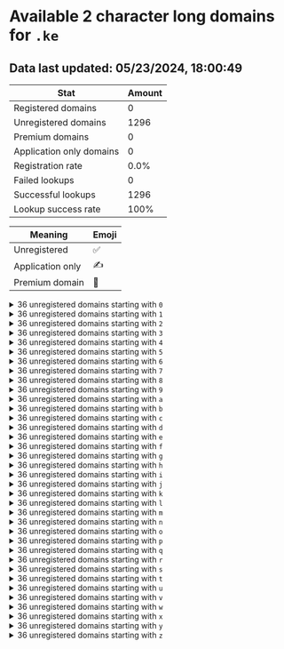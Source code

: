 # Available 2 character long domains for `.ke`

## Data last updated: 05/23/2024, 18:00:49

|Stat|Amount|
|--|--|
|Registered domains|0|
|Unregistered domains|1296|
|Premium domains|0|
|Application only domains|0|
|Registration rate|0.0%|
|Failed lookups|0|
|Successful lookups|1296|
|Lookup success rate|100%|


|Meaning|Emoji|
|--|--|
|Unregistered|:white_check_mark:|
|Application only|:writing_hand:|
|Premium domain|:gem:|

<details>
<summary>36 unregistered domains starting with <bold><code>0</code></bold></summary>

|Type|Domain|
|--|--|
|:white_check_mark:|`00.ke`|
|:white_check_mark:|`01.ke`|
|:white_check_mark:|`02.ke`|
|:white_check_mark:|`03.ke`|
|:white_check_mark:|`04.ke`|
|:white_check_mark:|`05.ke`|
|:white_check_mark:|`06.ke`|
|:white_check_mark:|`07.ke`|
|:white_check_mark:|`08.ke`|
|:white_check_mark:|`09.ke`|
|:white_check_mark:|`0a.ke`|
|:white_check_mark:|`0b.ke`|
|:white_check_mark:|`0c.ke`|
|:white_check_mark:|`0d.ke`|
|:white_check_mark:|`0e.ke`|
|:white_check_mark:|`0f.ke`|
|:white_check_mark:|`0g.ke`|
|:white_check_mark:|`0h.ke`|
|:white_check_mark:|`0i.ke`|
|:white_check_mark:|`0j.ke`|
|:white_check_mark:|`0k.ke`|
|:white_check_mark:|`0l.ke`|
|:white_check_mark:|`0m.ke`|
|:white_check_mark:|`0n.ke`|
|:white_check_mark:|`0o.ke`|
|:white_check_mark:|`0p.ke`|
|:white_check_mark:|`0q.ke`|
|:white_check_mark:|`0r.ke`|
|:white_check_mark:|`0s.ke`|
|:white_check_mark:|`0t.ke`|
|:white_check_mark:|`0u.ke`|
|:white_check_mark:|`0v.ke`|
|:white_check_mark:|`0w.ke`|
|:white_check_mark:|`0x.ke`|
|:white_check_mark:|`0y.ke`|
|:white_check_mark:|`0z.ke`|
</details>
<details>
<summary>36 unregistered domains starting with <bold><code>1</code></bold></summary>

|Type|Domain|
|--|--|
|:white_check_mark:|`10.ke`|
|:white_check_mark:|`11.ke`|
|:white_check_mark:|`12.ke`|
|:white_check_mark:|`13.ke`|
|:white_check_mark:|`14.ke`|
|:white_check_mark:|`15.ke`|
|:white_check_mark:|`16.ke`|
|:white_check_mark:|`17.ke`|
|:white_check_mark:|`18.ke`|
|:white_check_mark:|`19.ke`|
|:white_check_mark:|`1a.ke`|
|:white_check_mark:|`1b.ke`|
|:white_check_mark:|`1c.ke`|
|:white_check_mark:|`1d.ke`|
|:white_check_mark:|`1e.ke`|
|:white_check_mark:|`1f.ke`|
|:white_check_mark:|`1g.ke`|
|:white_check_mark:|`1h.ke`|
|:white_check_mark:|`1i.ke`|
|:white_check_mark:|`1j.ke`|
|:white_check_mark:|`1k.ke`|
|:white_check_mark:|`1l.ke`|
|:white_check_mark:|`1m.ke`|
|:white_check_mark:|`1n.ke`|
|:white_check_mark:|`1o.ke`|
|:white_check_mark:|`1p.ke`|
|:white_check_mark:|`1q.ke`|
|:white_check_mark:|`1r.ke`|
|:white_check_mark:|`1s.ke`|
|:white_check_mark:|`1t.ke`|
|:white_check_mark:|`1u.ke`|
|:white_check_mark:|`1v.ke`|
|:white_check_mark:|`1w.ke`|
|:white_check_mark:|`1x.ke`|
|:white_check_mark:|`1y.ke`|
|:white_check_mark:|`1z.ke`|
</details>
<details>
<summary>36 unregistered domains starting with <bold><code>2</code></bold></summary>

|Type|Domain|
|--|--|
|:white_check_mark:|`20.ke`|
|:white_check_mark:|`21.ke`|
|:white_check_mark:|`22.ke`|
|:white_check_mark:|`23.ke`|
|:white_check_mark:|`24.ke`|
|:white_check_mark:|`25.ke`|
|:white_check_mark:|`26.ke`|
|:white_check_mark:|`27.ke`|
|:white_check_mark:|`28.ke`|
|:white_check_mark:|`29.ke`|
|:white_check_mark:|`2a.ke`|
|:white_check_mark:|`2b.ke`|
|:white_check_mark:|`2c.ke`|
|:white_check_mark:|`2d.ke`|
|:white_check_mark:|`2e.ke`|
|:white_check_mark:|`2f.ke`|
|:white_check_mark:|`2g.ke`|
|:white_check_mark:|`2h.ke`|
|:white_check_mark:|`2i.ke`|
|:white_check_mark:|`2j.ke`|
|:white_check_mark:|`2k.ke`|
|:white_check_mark:|`2l.ke`|
|:white_check_mark:|`2m.ke`|
|:white_check_mark:|`2n.ke`|
|:white_check_mark:|`2o.ke`|
|:white_check_mark:|`2p.ke`|
|:white_check_mark:|`2q.ke`|
|:white_check_mark:|`2r.ke`|
|:white_check_mark:|`2s.ke`|
|:white_check_mark:|`2t.ke`|
|:white_check_mark:|`2u.ke`|
|:white_check_mark:|`2v.ke`|
|:white_check_mark:|`2w.ke`|
|:white_check_mark:|`2x.ke`|
|:white_check_mark:|`2y.ke`|
|:white_check_mark:|`2z.ke`|
</details>
<details>
<summary>36 unregistered domains starting with <bold><code>3</code></bold></summary>

|Type|Domain|
|--|--|
|:white_check_mark:|`30.ke`|
|:white_check_mark:|`31.ke`|
|:white_check_mark:|`32.ke`|
|:white_check_mark:|`33.ke`|
|:white_check_mark:|`34.ke`|
|:white_check_mark:|`35.ke`|
|:white_check_mark:|`36.ke`|
|:white_check_mark:|`37.ke`|
|:white_check_mark:|`38.ke`|
|:white_check_mark:|`39.ke`|
|:white_check_mark:|`3a.ke`|
|:white_check_mark:|`3b.ke`|
|:white_check_mark:|`3c.ke`|
|:white_check_mark:|`3d.ke`|
|:white_check_mark:|`3e.ke`|
|:white_check_mark:|`3f.ke`|
|:white_check_mark:|`3g.ke`|
|:white_check_mark:|`3h.ke`|
|:white_check_mark:|`3i.ke`|
|:white_check_mark:|`3j.ke`|
|:white_check_mark:|`3k.ke`|
|:white_check_mark:|`3l.ke`|
|:white_check_mark:|`3m.ke`|
|:white_check_mark:|`3n.ke`|
|:white_check_mark:|`3o.ke`|
|:white_check_mark:|`3p.ke`|
|:white_check_mark:|`3q.ke`|
|:white_check_mark:|`3r.ke`|
|:white_check_mark:|`3s.ke`|
|:white_check_mark:|`3t.ke`|
|:white_check_mark:|`3u.ke`|
|:white_check_mark:|`3v.ke`|
|:white_check_mark:|`3w.ke`|
|:white_check_mark:|`3x.ke`|
|:white_check_mark:|`3y.ke`|
|:white_check_mark:|`3z.ke`|
</details>
<details>
<summary>36 unregistered domains starting with <bold><code>4</code></bold></summary>

|Type|Domain|
|--|--|
|:white_check_mark:|`40.ke`|
|:white_check_mark:|`41.ke`|
|:white_check_mark:|`42.ke`|
|:white_check_mark:|`43.ke`|
|:white_check_mark:|`44.ke`|
|:white_check_mark:|`45.ke`|
|:white_check_mark:|`46.ke`|
|:white_check_mark:|`47.ke`|
|:white_check_mark:|`48.ke`|
|:white_check_mark:|`49.ke`|
|:white_check_mark:|`4a.ke`|
|:white_check_mark:|`4b.ke`|
|:white_check_mark:|`4c.ke`|
|:white_check_mark:|`4d.ke`|
|:white_check_mark:|`4e.ke`|
|:white_check_mark:|`4f.ke`|
|:white_check_mark:|`4g.ke`|
|:white_check_mark:|`4h.ke`|
|:white_check_mark:|`4i.ke`|
|:white_check_mark:|`4j.ke`|
|:white_check_mark:|`4k.ke`|
|:white_check_mark:|`4l.ke`|
|:white_check_mark:|`4m.ke`|
|:white_check_mark:|`4n.ke`|
|:white_check_mark:|`4o.ke`|
|:white_check_mark:|`4p.ke`|
|:white_check_mark:|`4q.ke`|
|:white_check_mark:|`4r.ke`|
|:white_check_mark:|`4s.ke`|
|:white_check_mark:|`4t.ke`|
|:white_check_mark:|`4u.ke`|
|:white_check_mark:|`4v.ke`|
|:white_check_mark:|`4w.ke`|
|:white_check_mark:|`4x.ke`|
|:white_check_mark:|`4y.ke`|
|:white_check_mark:|`4z.ke`|
</details>
<details>
<summary>36 unregistered domains starting with <bold><code>5</code></bold></summary>

|Type|Domain|
|--|--|
|:white_check_mark:|`50.ke`|
|:white_check_mark:|`51.ke`|
|:white_check_mark:|`52.ke`|
|:white_check_mark:|`53.ke`|
|:white_check_mark:|`54.ke`|
|:white_check_mark:|`55.ke`|
|:white_check_mark:|`56.ke`|
|:white_check_mark:|`57.ke`|
|:white_check_mark:|`58.ke`|
|:white_check_mark:|`59.ke`|
|:white_check_mark:|`5a.ke`|
|:white_check_mark:|`5b.ke`|
|:white_check_mark:|`5c.ke`|
|:white_check_mark:|`5d.ke`|
|:white_check_mark:|`5e.ke`|
|:white_check_mark:|`5f.ke`|
|:white_check_mark:|`5g.ke`|
|:white_check_mark:|`5h.ke`|
|:white_check_mark:|`5i.ke`|
|:white_check_mark:|`5j.ke`|
|:white_check_mark:|`5k.ke`|
|:white_check_mark:|`5l.ke`|
|:white_check_mark:|`5m.ke`|
|:white_check_mark:|`5n.ke`|
|:white_check_mark:|`5o.ke`|
|:white_check_mark:|`5p.ke`|
|:white_check_mark:|`5q.ke`|
|:white_check_mark:|`5r.ke`|
|:white_check_mark:|`5s.ke`|
|:white_check_mark:|`5t.ke`|
|:white_check_mark:|`5u.ke`|
|:white_check_mark:|`5v.ke`|
|:white_check_mark:|`5w.ke`|
|:white_check_mark:|`5x.ke`|
|:white_check_mark:|`5y.ke`|
|:white_check_mark:|`5z.ke`|
</details>
<details>
<summary>36 unregistered domains starting with <bold><code>6</code></bold></summary>

|Type|Domain|
|--|--|
|:white_check_mark:|`60.ke`|
|:white_check_mark:|`61.ke`|
|:white_check_mark:|`62.ke`|
|:white_check_mark:|`63.ke`|
|:white_check_mark:|`64.ke`|
|:white_check_mark:|`65.ke`|
|:white_check_mark:|`66.ke`|
|:white_check_mark:|`67.ke`|
|:white_check_mark:|`68.ke`|
|:white_check_mark:|`69.ke`|
|:white_check_mark:|`6a.ke`|
|:white_check_mark:|`6b.ke`|
|:white_check_mark:|`6c.ke`|
|:white_check_mark:|`6d.ke`|
|:white_check_mark:|`6e.ke`|
|:white_check_mark:|`6f.ke`|
|:white_check_mark:|`6g.ke`|
|:white_check_mark:|`6h.ke`|
|:white_check_mark:|`6i.ke`|
|:white_check_mark:|`6j.ke`|
|:white_check_mark:|`6k.ke`|
|:white_check_mark:|`6l.ke`|
|:white_check_mark:|`6m.ke`|
|:white_check_mark:|`6n.ke`|
|:white_check_mark:|`6o.ke`|
|:white_check_mark:|`6p.ke`|
|:white_check_mark:|`6q.ke`|
|:white_check_mark:|`6r.ke`|
|:white_check_mark:|`6s.ke`|
|:white_check_mark:|`6t.ke`|
|:white_check_mark:|`6u.ke`|
|:white_check_mark:|`6v.ke`|
|:white_check_mark:|`6w.ke`|
|:white_check_mark:|`6x.ke`|
|:white_check_mark:|`6y.ke`|
|:white_check_mark:|`6z.ke`|
</details>
<details>
<summary>36 unregistered domains starting with <bold><code>7</code></bold></summary>

|Type|Domain|
|--|--|
|:white_check_mark:|`70.ke`|
|:white_check_mark:|`71.ke`|
|:white_check_mark:|`72.ke`|
|:white_check_mark:|`73.ke`|
|:white_check_mark:|`74.ke`|
|:white_check_mark:|`75.ke`|
|:white_check_mark:|`76.ke`|
|:white_check_mark:|`77.ke`|
|:white_check_mark:|`78.ke`|
|:white_check_mark:|`79.ke`|
|:white_check_mark:|`7a.ke`|
|:white_check_mark:|`7b.ke`|
|:white_check_mark:|`7c.ke`|
|:white_check_mark:|`7d.ke`|
|:white_check_mark:|`7e.ke`|
|:white_check_mark:|`7f.ke`|
|:white_check_mark:|`7g.ke`|
|:white_check_mark:|`7h.ke`|
|:white_check_mark:|`7i.ke`|
|:white_check_mark:|`7j.ke`|
|:white_check_mark:|`7k.ke`|
|:white_check_mark:|`7l.ke`|
|:white_check_mark:|`7m.ke`|
|:white_check_mark:|`7n.ke`|
|:white_check_mark:|`7o.ke`|
|:white_check_mark:|`7p.ke`|
|:white_check_mark:|`7q.ke`|
|:white_check_mark:|`7r.ke`|
|:white_check_mark:|`7s.ke`|
|:white_check_mark:|`7t.ke`|
|:white_check_mark:|`7u.ke`|
|:white_check_mark:|`7v.ke`|
|:white_check_mark:|`7w.ke`|
|:white_check_mark:|`7x.ke`|
|:white_check_mark:|`7y.ke`|
|:white_check_mark:|`7z.ke`|
</details>
<details>
<summary>36 unregistered domains starting with <bold><code>8</code></bold></summary>

|Type|Domain|
|--|--|
|:white_check_mark:|`80.ke`|
|:white_check_mark:|`81.ke`|
|:white_check_mark:|`82.ke`|
|:white_check_mark:|`83.ke`|
|:white_check_mark:|`84.ke`|
|:white_check_mark:|`85.ke`|
|:white_check_mark:|`86.ke`|
|:white_check_mark:|`87.ke`|
|:white_check_mark:|`88.ke`|
|:white_check_mark:|`89.ke`|
|:white_check_mark:|`8a.ke`|
|:white_check_mark:|`8b.ke`|
|:white_check_mark:|`8c.ke`|
|:white_check_mark:|`8d.ke`|
|:white_check_mark:|`8e.ke`|
|:white_check_mark:|`8f.ke`|
|:white_check_mark:|`8g.ke`|
|:white_check_mark:|`8h.ke`|
|:white_check_mark:|`8i.ke`|
|:white_check_mark:|`8j.ke`|
|:white_check_mark:|`8k.ke`|
|:white_check_mark:|`8l.ke`|
|:white_check_mark:|`8m.ke`|
|:white_check_mark:|`8n.ke`|
|:white_check_mark:|`8o.ke`|
|:white_check_mark:|`8p.ke`|
|:white_check_mark:|`8q.ke`|
|:white_check_mark:|`8r.ke`|
|:white_check_mark:|`8s.ke`|
|:white_check_mark:|`8t.ke`|
|:white_check_mark:|`8u.ke`|
|:white_check_mark:|`8v.ke`|
|:white_check_mark:|`8w.ke`|
|:white_check_mark:|`8x.ke`|
|:white_check_mark:|`8y.ke`|
|:white_check_mark:|`8z.ke`|
</details>
<details>
<summary>36 unregistered domains starting with <bold><code>9</code></bold></summary>

|Type|Domain|
|--|--|
|:white_check_mark:|`90.ke`|
|:white_check_mark:|`91.ke`|
|:white_check_mark:|`92.ke`|
|:white_check_mark:|`93.ke`|
|:white_check_mark:|`94.ke`|
|:white_check_mark:|`95.ke`|
|:white_check_mark:|`96.ke`|
|:white_check_mark:|`97.ke`|
|:white_check_mark:|`98.ke`|
|:white_check_mark:|`99.ke`|
|:white_check_mark:|`9a.ke`|
|:white_check_mark:|`9b.ke`|
|:white_check_mark:|`9c.ke`|
|:white_check_mark:|`9d.ke`|
|:white_check_mark:|`9e.ke`|
|:white_check_mark:|`9f.ke`|
|:white_check_mark:|`9g.ke`|
|:white_check_mark:|`9h.ke`|
|:white_check_mark:|`9i.ke`|
|:white_check_mark:|`9j.ke`|
|:white_check_mark:|`9k.ke`|
|:white_check_mark:|`9l.ke`|
|:white_check_mark:|`9m.ke`|
|:white_check_mark:|`9n.ke`|
|:white_check_mark:|`9o.ke`|
|:white_check_mark:|`9p.ke`|
|:white_check_mark:|`9q.ke`|
|:white_check_mark:|`9r.ke`|
|:white_check_mark:|`9s.ke`|
|:white_check_mark:|`9t.ke`|
|:white_check_mark:|`9u.ke`|
|:white_check_mark:|`9v.ke`|
|:white_check_mark:|`9w.ke`|
|:white_check_mark:|`9x.ke`|
|:white_check_mark:|`9y.ke`|
|:white_check_mark:|`9z.ke`|
</details>
<details>
<summary>36 unregistered domains starting with <bold><code>a</code></bold></summary>

|Type|Domain|
|--|--|
|:white_check_mark:|`a0.ke`|
|:white_check_mark:|`a1.ke`|
|:white_check_mark:|`a2.ke`|
|:white_check_mark:|`a3.ke`|
|:white_check_mark:|`a4.ke`|
|:white_check_mark:|`a5.ke`|
|:white_check_mark:|`a6.ke`|
|:white_check_mark:|`a7.ke`|
|:white_check_mark:|`a8.ke`|
|:white_check_mark:|`a9.ke`|
|:white_check_mark:|`aa.ke`|
|:white_check_mark:|`ab.ke`|
|:white_check_mark:|`ac.ke`|
|:white_check_mark:|`ad.ke`|
|:white_check_mark:|`ae.ke`|
|:white_check_mark:|`af.ke`|
|:white_check_mark:|`ag.ke`|
|:white_check_mark:|`ah.ke`|
|:white_check_mark:|`ai.ke`|
|:white_check_mark:|`aj.ke`|
|:white_check_mark:|`ak.ke`|
|:white_check_mark:|`al.ke`|
|:white_check_mark:|`am.ke`|
|:white_check_mark:|`an.ke`|
|:white_check_mark:|`ao.ke`|
|:white_check_mark:|`ap.ke`|
|:white_check_mark:|`aq.ke`|
|:white_check_mark:|`ar.ke`|
|:white_check_mark:|`as.ke`|
|:white_check_mark:|`at.ke`|
|:white_check_mark:|`au.ke`|
|:white_check_mark:|`av.ke`|
|:white_check_mark:|`aw.ke`|
|:white_check_mark:|`ax.ke`|
|:white_check_mark:|`ay.ke`|
|:white_check_mark:|`az.ke`|
</details>
<details>
<summary>36 unregistered domains starting with <bold><code>b</code></bold></summary>

|Type|Domain|
|--|--|
|:white_check_mark:|`b0.ke`|
|:white_check_mark:|`b1.ke`|
|:white_check_mark:|`b2.ke`|
|:white_check_mark:|`b3.ke`|
|:white_check_mark:|`b4.ke`|
|:white_check_mark:|`b5.ke`|
|:white_check_mark:|`b6.ke`|
|:white_check_mark:|`b7.ke`|
|:white_check_mark:|`b8.ke`|
|:white_check_mark:|`b9.ke`|
|:white_check_mark:|`ba.ke`|
|:white_check_mark:|`bb.ke`|
|:white_check_mark:|`bc.ke`|
|:white_check_mark:|`bd.ke`|
|:white_check_mark:|`be.ke`|
|:white_check_mark:|`bf.ke`|
|:white_check_mark:|`bg.ke`|
|:white_check_mark:|`bh.ke`|
|:white_check_mark:|`bi.ke`|
|:white_check_mark:|`bj.ke`|
|:white_check_mark:|`bk.ke`|
|:white_check_mark:|`bl.ke`|
|:white_check_mark:|`bm.ke`|
|:white_check_mark:|`bn.ke`|
|:white_check_mark:|`bo.ke`|
|:white_check_mark:|`bp.ke`|
|:white_check_mark:|`bq.ke`|
|:white_check_mark:|`br.ke`|
|:white_check_mark:|`bs.ke`|
|:white_check_mark:|`bt.ke`|
|:white_check_mark:|`bu.ke`|
|:white_check_mark:|`bv.ke`|
|:white_check_mark:|`bw.ke`|
|:white_check_mark:|`bx.ke`|
|:white_check_mark:|`by.ke`|
|:white_check_mark:|`bz.ke`|
</details>
<details>
<summary>36 unregistered domains starting with <bold><code>c</code></bold></summary>

|Type|Domain|
|--|--|
|:white_check_mark:|`c0.ke`|
|:white_check_mark:|`c1.ke`|
|:white_check_mark:|`c2.ke`|
|:white_check_mark:|`c3.ke`|
|:white_check_mark:|`c4.ke`|
|:white_check_mark:|`c5.ke`|
|:white_check_mark:|`c6.ke`|
|:white_check_mark:|`c7.ke`|
|:white_check_mark:|`c8.ke`|
|:white_check_mark:|`c9.ke`|
|:white_check_mark:|`ca.ke`|
|:white_check_mark:|`cb.ke`|
|:white_check_mark:|`cc.ke`|
|:white_check_mark:|`cd.ke`|
|:white_check_mark:|`ce.ke`|
|:white_check_mark:|`cf.ke`|
|:white_check_mark:|`cg.ke`|
|:white_check_mark:|`ch.ke`|
|:white_check_mark:|`ci.ke`|
|:white_check_mark:|`cj.ke`|
|:white_check_mark:|`ck.ke`|
|:white_check_mark:|`cl.ke`|
|:white_check_mark:|`cm.ke`|
|:white_check_mark:|`cn.ke`|
|:white_check_mark:|`co.ke`|
|:white_check_mark:|`cp.ke`|
|:white_check_mark:|`cq.ke`|
|:white_check_mark:|`cr.ke`|
|:white_check_mark:|`cs.ke`|
|:white_check_mark:|`ct.ke`|
|:white_check_mark:|`cu.ke`|
|:white_check_mark:|`cv.ke`|
|:white_check_mark:|`cw.ke`|
|:white_check_mark:|`cx.ke`|
|:white_check_mark:|`cy.ke`|
|:white_check_mark:|`cz.ke`|
</details>
<details>
<summary>36 unregistered domains starting with <bold><code>d</code></bold></summary>

|Type|Domain|
|--|--|
|:white_check_mark:|`d0.ke`|
|:white_check_mark:|`d1.ke`|
|:white_check_mark:|`d2.ke`|
|:white_check_mark:|`d3.ke`|
|:white_check_mark:|`d4.ke`|
|:white_check_mark:|`d5.ke`|
|:white_check_mark:|`d6.ke`|
|:white_check_mark:|`d7.ke`|
|:white_check_mark:|`d8.ke`|
|:white_check_mark:|`d9.ke`|
|:white_check_mark:|`da.ke`|
|:white_check_mark:|`db.ke`|
|:white_check_mark:|`dc.ke`|
|:white_check_mark:|`dd.ke`|
|:white_check_mark:|`de.ke`|
|:white_check_mark:|`df.ke`|
|:white_check_mark:|`dg.ke`|
|:white_check_mark:|`dh.ke`|
|:white_check_mark:|`di.ke`|
|:white_check_mark:|`dj.ke`|
|:white_check_mark:|`dk.ke`|
|:white_check_mark:|`dl.ke`|
|:white_check_mark:|`dm.ke`|
|:white_check_mark:|`dn.ke`|
|:white_check_mark:|`do.ke`|
|:white_check_mark:|`dp.ke`|
|:white_check_mark:|`dq.ke`|
|:white_check_mark:|`dr.ke`|
|:white_check_mark:|`ds.ke`|
|:white_check_mark:|`dt.ke`|
|:white_check_mark:|`du.ke`|
|:white_check_mark:|`dv.ke`|
|:white_check_mark:|`dw.ke`|
|:white_check_mark:|`dx.ke`|
|:white_check_mark:|`dy.ke`|
|:white_check_mark:|`dz.ke`|
</details>
<details>
<summary>36 unregistered domains starting with <bold><code>e</code></bold></summary>

|Type|Domain|
|--|--|
|:white_check_mark:|`e0.ke`|
|:white_check_mark:|`e1.ke`|
|:white_check_mark:|`e2.ke`|
|:white_check_mark:|`e3.ke`|
|:white_check_mark:|`e4.ke`|
|:white_check_mark:|`e5.ke`|
|:white_check_mark:|`e6.ke`|
|:white_check_mark:|`e7.ke`|
|:white_check_mark:|`e8.ke`|
|:white_check_mark:|`e9.ke`|
|:white_check_mark:|`ea.ke`|
|:white_check_mark:|`eb.ke`|
|:white_check_mark:|`ec.ke`|
|:white_check_mark:|`ed.ke`|
|:white_check_mark:|`ee.ke`|
|:white_check_mark:|`ef.ke`|
|:white_check_mark:|`eg.ke`|
|:white_check_mark:|`eh.ke`|
|:white_check_mark:|`ei.ke`|
|:white_check_mark:|`ej.ke`|
|:white_check_mark:|`ek.ke`|
|:white_check_mark:|`el.ke`|
|:white_check_mark:|`em.ke`|
|:white_check_mark:|`en.ke`|
|:white_check_mark:|`eo.ke`|
|:white_check_mark:|`ep.ke`|
|:white_check_mark:|`eq.ke`|
|:white_check_mark:|`er.ke`|
|:white_check_mark:|`es.ke`|
|:white_check_mark:|`et.ke`|
|:white_check_mark:|`eu.ke`|
|:white_check_mark:|`ev.ke`|
|:white_check_mark:|`ew.ke`|
|:white_check_mark:|`ex.ke`|
|:white_check_mark:|`ey.ke`|
|:white_check_mark:|`ez.ke`|
</details>
<details>
<summary>36 unregistered domains starting with <bold><code>f</code></bold></summary>

|Type|Domain|
|--|--|
|:white_check_mark:|`f0.ke`|
|:white_check_mark:|`f1.ke`|
|:white_check_mark:|`f2.ke`|
|:white_check_mark:|`f3.ke`|
|:white_check_mark:|`f4.ke`|
|:white_check_mark:|`f5.ke`|
|:white_check_mark:|`f6.ke`|
|:white_check_mark:|`f7.ke`|
|:white_check_mark:|`f8.ke`|
|:white_check_mark:|`f9.ke`|
|:white_check_mark:|`fa.ke`|
|:white_check_mark:|`fb.ke`|
|:white_check_mark:|`fc.ke`|
|:white_check_mark:|`fd.ke`|
|:white_check_mark:|`fe.ke`|
|:white_check_mark:|`ff.ke`|
|:white_check_mark:|`fg.ke`|
|:white_check_mark:|`fh.ke`|
|:white_check_mark:|`fi.ke`|
|:white_check_mark:|`fj.ke`|
|:white_check_mark:|`fk.ke`|
|:white_check_mark:|`fl.ke`|
|:white_check_mark:|`fm.ke`|
|:white_check_mark:|`fn.ke`|
|:white_check_mark:|`fo.ke`|
|:white_check_mark:|`fp.ke`|
|:white_check_mark:|`fq.ke`|
|:white_check_mark:|`fr.ke`|
|:white_check_mark:|`fs.ke`|
|:white_check_mark:|`ft.ke`|
|:white_check_mark:|`fu.ke`|
|:white_check_mark:|`fv.ke`|
|:white_check_mark:|`fw.ke`|
|:white_check_mark:|`fx.ke`|
|:white_check_mark:|`fy.ke`|
|:white_check_mark:|`fz.ke`|
</details>
<details>
<summary>36 unregistered domains starting with <bold><code>g</code></bold></summary>

|Type|Domain|
|--|--|
|:white_check_mark:|`g0.ke`|
|:white_check_mark:|`g1.ke`|
|:white_check_mark:|`g2.ke`|
|:white_check_mark:|`g3.ke`|
|:white_check_mark:|`g4.ke`|
|:white_check_mark:|`g5.ke`|
|:white_check_mark:|`g6.ke`|
|:white_check_mark:|`g7.ke`|
|:white_check_mark:|`g8.ke`|
|:white_check_mark:|`g9.ke`|
|:white_check_mark:|`ga.ke`|
|:white_check_mark:|`gb.ke`|
|:white_check_mark:|`gc.ke`|
|:white_check_mark:|`gd.ke`|
|:white_check_mark:|`ge.ke`|
|:white_check_mark:|`gf.ke`|
|:white_check_mark:|`gg.ke`|
|:white_check_mark:|`gh.ke`|
|:white_check_mark:|`gi.ke`|
|:white_check_mark:|`gj.ke`|
|:white_check_mark:|`gk.ke`|
|:white_check_mark:|`gl.ke`|
|:white_check_mark:|`gm.ke`|
|:white_check_mark:|`gn.ke`|
|:white_check_mark:|`go.ke`|
|:white_check_mark:|`gp.ke`|
|:white_check_mark:|`gq.ke`|
|:white_check_mark:|`gr.ke`|
|:white_check_mark:|`gs.ke`|
|:white_check_mark:|`gt.ke`|
|:white_check_mark:|`gu.ke`|
|:white_check_mark:|`gv.ke`|
|:white_check_mark:|`gw.ke`|
|:white_check_mark:|`gx.ke`|
|:white_check_mark:|`gy.ke`|
|:white_check_mark:|`gz.ke`|
</details>
<details>
<summary>36 unregistered domains starting with <bold><code>h</code></bold></summary>

|Type|Domain|
|--|--|
|:white_check_mark:|`h0.ke`|
|:white_check_mark:|`h1.ke`|
|:white_check_mark:|`h2.ke`|
|:white_check_mark:|`h3.ke`|
|:white_check_mark:|`h4.ke`|
|:white_check_mark:|`h5.ke`|
|:white_check_mark:|`h6.ke`|
|:white_check_mark:|`h7.ke`|
|:white_check_mark:|`h8.ke`|
|:white_check_mark:|`h9.ke`|
|:white_check_mark:|`ha.ke`|
|:white_check_mark:|`hb.ke`|
|:white_check_mark:|`hc.ke`|
|:white_check_mark:|`hd.ke`|
|:white_check_mark:|`he.ke`|
|:white_check_mark:|`hf.ke`|
|:white_check_mark:|`hg.ke`|
|:white_check_mark:|`hh.ke`|
|:white_check_mark:|`hi.ke`|
|:white_check_mark:|`hj.ke`|
|:white_check_mark:|`hk.ke`|
|:white_check_mark:|`hl.ke`|
|:white_check_mark:|`hm.ke`|
|:white_check_mark:|`hn.ke`|
|:white_check_mark:|`ho.ke`|
|:white_check_mark:|`hp.ke`|
|:white_check_mark:|`hq.ke`|
|:white_check_mark:|`hr.ke`|
|:white_check_mark:|`hs.ke`|
|:white_check_mark:|`ht.ke`|
|:white_check_mark:|`hu.ke`|
|:white_check_mark:|`hv.ke`|
|:white_check_mark:|`hw.ke`|
|:white_check_mark:|`hx.ke`|
|:white_check_mark:|`hy.ke`|
|:white_check_mark:|`hz.ke`|
</details>
<details>
<summary>36 unregistered domains starting with <bold><code>i</code></bold></summary>

|Type|Domain|
|--|--|
|:white_check_mark:|`i0.ke`|
|:white_check_mark:|`i1.ke`|
|:white_check_mark:|`i2.ke`|
|:white_check_mark:|`i3.ke`|
|:white_check_mark:|`i4.ke`|
|:white_check_mark:|`i5.ke`|
|:white_check_mark:|`i6.ke`|
|:white_check_mark:|`i7.ke`|
|:white_check_mark:|`i8.ke`|
|:white_check_mark:|`i9.ke`|
|:white_check_mark:|`ia.ke`|
|:white_check_mark:|`ib.ke`|
|:white_check_mark:|`ic.ke`|
|:white_check_mark:|`id.ke`|
|:white_check_mark:|`ie.ke`|
|:white_check_mark:|`if.ke`|
|:white_check_mark:|`ig.ke`|
|:white_check_mark:|`ih.ke`|
|:white_check_mark:|`ii.ke`|
|:white_check_mark:|`ij.ke`|
|:white_check_mark:|`ik.ke`|
|:white_check_mark:|`il.ke`|
|:white_check_mark:|`im.ke`|
|:white_check_mark:|`in.ke`|
|:white_check_mark:|`io.ke`|
|:white_check_mark:|`ip.ke`|
|:white_check_mark:|`iq.ke`|
|:white_check_mark:|`ir.ke`|
|:white_check_mark:|`is.ke`|
|:white_check_mark:|`it.ke`|
|:white_check_mark:|`iu.ke`|
|:white_check_mark:|`iv.ke`|
|:white_check_mark:|`iw.ke`|
|:white_check_mark:|`ix.ke`|
|:white_check_mark:|`iy.ke`|
|:white_check_mark:|`iz.ke`|
</details>
<details>
<summary>36 unregistered domains starting with <bold><code>j</code></bold></summary>

|Type|Domain|
|--|--|
|:white_check_mark:|`j0.ke`|
|:white_check_mark:|`j1.ke`|
|:white_check_mark:|`j2.ke`|
|:white_check_mark:|`j3.ke`|
|:white_check_mark:|`j4.ke`|
|:white_check_mark:|`j5.ke`|
|:white_check_mark:|`j6.ke`|
|:white_check_mark:|`j7.ke`|
|:white_check_mark:|`j8.ke`|
|:white_check_mark:|`j9.ke`|
|:white_check_mark:|`ja.ke`|
|:white_check_mark:|`jb.ke`|
|:white_check_mark:|`jc.ke`|
|:white_check_mark:|`jd.ke`|
|:white_check_mark:|`je.ke`|
|:white_check_mark:|`jf.ke`|
|:white_check_mark:|`jg.ke`|
|:white_check_mark:|`jh.ke`|
|:white_check_mark:|`ji.ke`|
|:white_check_mark:|`jj.ke`|
|:white_check_mark:|`jk.ke`|
|:white_check_mark:|`jl.ke`|
|:white_check_mark:|`jm.ke`|
|:white_check_mark:|`jn.ke`|
|:white_check_mark:|`jo.ke`|
|:white_check_mark:|`jp.ke`|
|:white_check_mark:|`jq.ke`|
|:white_check_mark:|`jr.ke`|
|:white_check_mark:|`js.ke`|
|:white_check_mark:|`jt.ke`|
|:white_check_mark:|`ju.ke`|
|:white_check_mark:|`jv.ke`|
|:white_check_mark:|`jw.ke`|
|:white_check_mark:|`jx.ke`|
|:white_check_mark:|`jy.ke`|
|:white_check_mark:|`jz.ke`|
</details>
<details>
<summary>36 unregistered domains starting with <bold><code>k</code></bold></summary>

|Type|Domain|
|--|--|
|:white_check_mark:|`k0.ke`|
|:white_check_mark:|`k1.ke`|
|:white_check_mark:|`k2.ke`|
|:white_check_mark:|`k3.ke`|
|:white_check_mark:|`k4.ke`|
|:white_check_mark:|`k5.ke`|
|:white_check_mark:|`k6.ke`|
|:white_check_mark:|`k7.ke`|
|:white_check_mark:|`k8.ke`|
|:white_check_mark:|`k9.ke`|
|:white_check_mark:|`ka.ke`|
|:white_check_mark:|`kb.ke`|
|:white_check_mark:|`kc.ke`|
|:white_check_mark:|`kd.ke`|
|:white_check_mark:|`ke.ke`|
|:white_check_mark:|`kf.ke`|
|:white_check_mark:|`kg.ke`|
|:white_check_mark:|`kh.ke`|
|:white_check_mark:|`ki.ke`|
|:white_check_mark:|`kj.ke`|
|:white_check_mark:|`kk.ke`|
|:white_check_mark:|`kl.ke`|
|:white_check_mark:|`km.ke`|
|:white_check_mark:|`kn.ke`|
|:white_check_mark:|`ko.ke`|
|:white_check_mark:|`kp.ke`|
|:white_check_mark:|`kq.ke`|
|:white_check_mark:|`kr.ke`|
|:white_check_mark:|`ks.ke`|
|:white_check_mark:|`kt.ke`|
|:white_check_mark:|`ku.ke`|
|:white_check_mark:|`kv.ke`|
|:white_check_mark:|`kw.ke`|
|:white_check_mark:|`kx.ke`|
|:white_check_mark:|`ky.ke`|
|:white_check_mark:|`kz.ke`|
</details>
<details>
<summary>36 unregistered domains starting with <bold><code>l</code></bold></summary>

|Type|Domain|
|--|--|
|:white_check_mark:|`l0.ke`|
|:white_check_mark:|`l1.ke`|
|:white_check_mark:|`l2.ke`|
|:white_check_mark:|`l3.ke`|
|:white_check_mark:|`l4.ke`|
|:white_check_mark:|`l5.ke`|
|:white_check_mark:|`l6.ke`|
|:white_check_mark:|`l7.ke`|
|:white_check_mark:|`l8.ke`|
|:white_check_mark:|`l9.ke`|
|:white_check_mark:|`la.ke`|
|:white_check_mark:|`lb.ke`|
|:white_check_mark:|`lc.ke`|
|:white_check_mark:|`ld.ke`|
|:white_check_mark:|`le.ke`|
|:white_check_mark:|`lf.ke`|
|:white_check_mark:|`lg.ke`|
|:white_check_mark:|`lh.ke`|
|:white_check_mark:|`li.ke`|
|:white_check_mark:|`lj.ke`|
|:white_check_mark:|`lk.ke`|
|:white_check_mark:|`ll.ke`|
|:white_check_mark:|`lm.ke`|
|:white_check_mark:|`ln.ke`|
|:white_check_mark:|`lo.ke`|
|:white_check_mark:|`lp.ke`|
|:white_check_mark:|`lq.ke`|
|:white_check_mark:|`lr.ke`|
|:white_check_mark:|`ls.ke`|
|:white_check_mark:|`lt.ke`|
|:white_check_mark:|`lu.ke`|
|:white_check_mark:|`lv.ke`|
|:white_check_mark:|`lw.ke`|
|:white_check_mark:|`lx.ke`|
|:white_check_mark:|`ly.ke`|
|:white_check_mark:|`lz.ke`|
</details>
<details>
<summary>36 unregistered domains starting with <bold><code>m</code></bold></summary>

|Type|Domain|
|--|--|
|:white_check_mark:|`m0.ke`|
|:white_check_mark:|`m1.ke`|
|:white_check_mark:|`m2.ke`|
|:white_check_mark:|`m3.ke`|
|:white_check_mark:|`m4.ke`|
|:white_check_mark:|`m5.ke`|
|:white_check_mark:|`m6.ke`|
|:white_check_mark:|`m7.ke`|
|:white_check_mark:|`m8.ke`|
|:white_check_mark:|`m9.ke`|
|:white_check_mark:|`ma.ke`|
|:white_check_mark:|`mb.ke`|
|:white_check_mark:|`mc.ke`|
|:white_check_mark:|`md.ke`|
|:white_check_mark:|`me.ke`|
|:white_check_mark:|`mf.ke`|
|:white_check_mark:|`mg.ke`|
|:white_check_mark:|`mh.ke`|
|:white_check_mark:|`mi.ke`|
|:white_check_mark:|`mj.ke`|
|:white_check_mark:|`mk.ke`|
|:white_check_mark:|`ml.ke`|
|:white_check_mark:|`mm.ke`|
|:white_check_mark:|`mn.ke`|
|:white_check_mark:|`mo.ke`|
|:white_check_mark:|`mp.ke`|
|:white_check_mark:|`mq.ke`|
|:white_check_mark:|`mr.ke`|
|:white_check_mark:|`ms.ke`|
|:white_check_mark:|`mt.ke`|
|:white_check_mark:|`mu.ke`|
|:white_check_mark:|`mv.ke`|
|:white_check_mark:|`mw.ke`|
|:white_check_mark:|`mx.ke`|
|:white_check_mark:|`my.ke`|
|:white_check_mark:|`mz.ke`|
</details>
<details>
<summary>36 unregistered domains starting with <bold><code>n</code></bold></summary>

|Type|Domain|
|--|--|
|:white_check_mark:|`n0.ke`|
|:white_check_mark:|`n1.ke`|
|:white_check_mark:|`n2.ke`|
|:white_check_mark:|`n3.ke`|
|:white_check_mark:|`n4.ke`|
|:white_check_mark:|`n5.ke`|
|:white_check_mark:|`n6.ke`|
|:white_check_mark:|`n7.ke`|
|:white_check_mark:|`n8.ke`|
|:white_check_mark:|`n9.ke`|
|:white_check_mark:|`na.ke`|
|:white_check_mark:|`nb.ke`|
|:white_check_mark:|`nc.ke`|
|:white_check_mark:|`nd.ke`|
|:white_check_mark:|`ne.ke`|
|:white_check_mark:|`nf.ke`|
|:white_check_mark:|`ng.ke`|
|:white_check_mark:|`nh.ke`|
|:white_check_mark:|`ni.ke`|
|:white_check_mark:|`nj.ke`|
|:white_check_mark:|`nk.ke`|
|:white_check_mark:|`nl.ke`|
|:white_check_mark:|`nm.ke`|
|:white_check_mark:|`nn.ke`|
|:white_check_mark:|`no.ke`|
|:white_check_mark:|`np.ke`|
|:white_check_mark:|`nq.ke`|
|:white_check_mark:|`nr.ke`|
|:white_check_mark:|`ns.ke`|
|:white_check_mark:|`nt.ke`|
|:white_check_mark:|`nu.ke`|
|:white_check_mark:|`nv.ke`|
|:white_check_mark:|`nw.ke`|
|:white_check_mark:|`nx.ke`|
|:white_check_mark:|`ny.ke`|
|:white_check_mark:|`nz.ke`|
</details>
<details>
<summary>36 unregistered domains starting with <bold><code>o</code></bold></summary>

|Type|Domain|
|--|--|
|:white_check_mark:|`o0.ke`|
|:white_check_mark:|`o1.ke`|
|:white_check_mark:|`o2.ke`|
|:white_check_mark:|`o3.ke`|
|:white_check_mark:|`o4.ke`|
|:white_check_mark:|`o5.ke`|
|:white_check_mark:|`o6.ke`|
|:white_check_mark:|`o7.ke`|
|:white_check_mark:|`o8.ke`|
|:white_check_mark:|`o9.ke`|
|:white_check_mark:|`oa.ke`|
|:white_check_mark:|`ob.ke`|
|:white_check_mark:|`oc.ke`|
|:white_check_mark:|`od.ke`|
|:white_check_mark:|`oe.ke`|
|:white_check_mark:|`of.ke`|
|:white_check_mark:|`og.ke`|
|:white_check_mark:|`oh.ke`|
|:white_check_mark:|`oi.ke`|
|:white_check_mark:|`oj.ke`|
|:white_check_mark:|`ok.ke`|
|:white_check_mark:|`ol.ke`|
|:white_check_mark:|`om.ke`|
|:white_check_mark:|`on.ke`|
|:white_check_mark:|`oo.ke`|
|:white_check_mark:|`op.ke`|
|:white_check_mark:|`oq.ke`|
|:white_check_mark:|`or.ke`|
|:white_check_mark:|`os.ke`|
|:white_check_mark:|`ot.ke`|
|:white_check_mark:|`ou.ke`|
|:white_check_mark:|`ov.ke`|
|:white_check_mark:|`ow.ke`|
|:white_check_mark:|`ox.ke`|
|:white_check_mark:|`oy.ke`|
|:white_check_mark:|`oz.ke`|
</details>
<details>
<summary>36 unregistered domains starting with <bold><code>p</code></bold></summary>

|Type|Domain|
|--|--|
|:white_check_mark:|`p0.ke`|
|:white_check_mark:|`p1.ke`|
|:white_check_mark:|`p2.ke`|
|:white_check_mark:|`p3.ke`|
|:white_check_mark:|`p4.ke`|
|:white_check_mark:|`p5.ke`|
|:white_check_mark:|`p6.ke`|
|:white_check_mark:|`p7.ke`|
|:white_check_mark:|`p8.ke`|
|:white_check_mark:|`p9.ke`|
|:white_check_mark:|`pa.ke`|
|:white_check_mark:|`pb.ke`|
|:white_check_mark:|`pc.ke`|
|:white_check_mark:|`pd.ke`|
|:white_check_mark:|`pe.ke`|
|:white_check_mark:|`pf.ke`|
|:white_check_mark:|`pg.ke`|
|:white_check_mark:|`ph.ke`|
|:white_check_mark:|`pi.ke`|
|:white_check_mark:|`pj.ke`|
|:white_check_mark:|`pk.ke`|
|:white_check_mark:|`pl.ke`|
|:white_check_mark:|`pm.ke`|
|:white_check_mark:|`pn.ke`|
|:white_check_mark:|`po.ke`|
|:white_check_mark:|`pp.ke`|
|:white_check_mark:|`pq.ke`|
|:white_check_mark:|`pr.ke`|
|:white_check_mark:|`ps.ke`|
|:white_check_mark:|`pt.ke`|
|:white_check_mark:|`pu.ke`|
|:white_check_mark:|`pv.ke`|
|:white_check_mark:|`pw.ke`|
|:white_check_mark:|`px.ke`|
|:white_check_mark:|`py.ke`|
|:white_check_mark:|`pz.ke`|
</details>
<details>
<summary>36 unregistered domains starting with <bold><code>q</code></bold></summary>

|Type|Domain|
|--|--|
|:white_check_mark:|`q0.ke`|
|:white_check_mark:|`q1.ke`|
|:white_check_mark:|`q2.ke`|
|:white_check_mark:|`q3.ke`|
|:white_check_mark:|`q4.ke`|
|:white_check_mark:|`q5.ke`|
|:white_check_mark:|`q6.ke`|
|:white_check_mark:|`q7.ke`|
|:white_check_mark:|`q8.ke`|
|:white_check_mark:|`q9.ke`|
|:white_check_mark:|`qa.ke`|
|:white_check_mark:|`qb.ke`|
|:white_check_mark:|`qc.ke`|
|:white_check_mark:|`qd.ke`|
|:white_check_mark:|`qe.ke`|
|:white_check_mark:|`qf.ke`|
|:white_check_mark:|`qg.ke`|
|:white_check_mark:|`qh.ke`|
|:white_check_mark:|`qi.ke`|
|:white_check_mark:|`qj.ke`|
|:white_check_mark:|`qk.ke`|
|:white_check_mark:|`ql.ke`|
|:white_check_mark:|`qm.ke`|
|:white_check_mark:|`qn.ke`|
|:white_check_mark:|`qo.ke`|
|:white_check_mark:|`qp.ke`|
|:white_check_mark:|`qq.ke`|
|:white_check_mark:|`qr.ke`|
|:white_check_mark:|`qs.ke`|
|:white_check_mark:|`qt.ke`|
|:white_check_mark:|`qu.ke`|
|:white_check_mark:|`qv.ke`|
|:white_check_mark:|`qw.ke`|
|:white_check_mark:|`qx.ke`|
|:white_check_mark:|`qy.ke`|
|:white_check_mark:|`qz.ke`|
</details>
<details>
<summary>36 unregistered domains starting with <bold><code>r</code></bold></summary>

|Type|Domain|
|--|--|
|:white_check_mark:|`r0.ke`|
|:white_check_mark:|`r1.ke`|
|:white_check_mark:|`r2.ke`|
|:white_check_mark:|`r3.ke`|
|:white_check_mark:|`r4.ke`|
|:white_check_mark:|`r5.ke`|
|:white_check_mark:|`r6.ke`|
|:white_check_mark:|`r7.ke`|
|:white_check_mark:|`r8.ke`|
|:white_check_mark:|`r9.ke`|
|:white_check_mark:|`ra.ke`|
|:white_check_mark:|`rb.ke`|
|:white_check_mark:|`rc.ke`|
|:white_check_mark:|`rd.ke`|
|:white_check_mark:|`re.ke`|
|:white_check_mark:|`rf.ke`|
|:white_check_mark:|`rg.ke`|
|:white_check_mark:|`rh.ke`|
|:white_check_mark:|`ri.ke`|
|:white_check_mark:|`rj.ke`|
|:white_check_mark:|`rk.ke`|
|:white_check_mark:|`rl.ke`|
|:white_check_mark:|`rm.ke`|
|:white_check_mark:|`rn.ke`|
|:white_check_mark:|`ro.ke`|
|:white_check_mark:|`rp.ke`|
|:white_check_mark:|`rq.ke`|
|:white_check_mark:|`rr.ke`|
|:white_check_mark:|`rs.ke`|
|:white_check_mark:|`rt.ke`|
|:white_check_mark:|`ru.ke`|
|:white_check_mark:|`rv.ke`|
|:white_check_mark:|`rw.ke`|
|:white_check_mark:|`rx.ke`|
|:white_check_mark:|`ry.ke`|
|:white_check_mark:|`rz.ke`|
</details>
<details>
<summary>36 unregistered domains starting with <bold><code>s</code></bold></summary>

|Type|Domain|
|--|--|
|:white_check_mark:|`s0.ke`|
|:white_check_mark:|`s1.ke`|
|:white_check_mark:|`s2.ke`|
|:white_check_mark:|`s3.ke`|
|:white_check_mark:|`s4.ke`|
|:white_check_mark:|`s5.ke`|
|:white_check_mark:|`s6.ke`|
|:white_check_mark:|`s7.ke`|
|:white_check_mark:|`s8.ke`|
|:white_check_mark:|`s9.ke`|
|:white_check_mark:|`sa.ke`|
|:white_check_mark:|`sb.ke`|
|:white_check_mark:|`sc.ke`|
|:white_check_mark:|`sd.ke`|
|:white_check_mark:|`se.ke`|
|:white_check_mark:|`sf.ke`|
|:white_check_mark:|`sg.ke`|
|:white_check_mark:|`sh.ke`|
|:white_check_mark:|`si.ke`|
|:white_check_mark:|`sj.ke`|
|:white_check_mark:|`sk.ke`|
|:white_check_mark:|`sl.ke`|
|:white_check_mark:|`sm.ke`|
|:white_check_mark:|`sn.ke`|
|:white_check_mark:|`so.ke`|
|:white_check_mark:|`sp.ke`|
|:white_check_mark:|`sq.ke`|
|:white_check_mark:|`sr.ke`|
|:white_check_mark:|`ss.ke`|
|:white_check_mark:|`st.ke`|
|:white_check_mark:|`su.ke`|
|:white_check_mark:|`sv.ke`|
|:white_check_mark:|`sw.ke`|
|:white_check_mark:|`sx.ke`|
|:white_check_mark:|`sy.ke`|
|:white_check_mark:|`sz.ke`|
</details>
<details>
<summary>36 unregistered domains starting with <bold><code>t</code></bold></summary>

|Type|Domain|
|--|--|
|:white_check_mark:|`t0.ke`|
|:white_check_mark:|`t1.ke`|
|:white_check_mark:|`t2.ke`|
|:white_check_mark:|`t3.ke`|
|:white_check_mark:|`t4.ke`|
|:white_check_mark:|`t5.ke`|
|:white_check_mark:|`t6.ke`|
|:white_check_mark:|`t7.ke`|
|:white_check_mark:|`t8.ke`|
|:white_check_mark:|`t9.ke`|
|:white_check_mark:|`ta.ke`|
|:white_check_mark:|`tb.ke`|
|:white_check_mark:|`tc.ke`|
|:white_check_mark:|`td.ke`|
|:white_check_mark:|`te.ke`|
|:white_check_mark:|`tf.ke`|
|:white_check_mark:|`tg.ke`|
|:white_check_mark:|`th.ke`|
|:white_check_mark:|`ti.ke`|
|:white_check_mark:|`tj.ke`|
|:white_check_mark:|`tk.ke`|
|:white_check_mark:|`tl.ke`|
|:white_check_mark:|`tm.ke`|
|:white_check_mark:|`tn.ke`|
|:white_check_mark:|`to.ke`|
|:white_check_mark:|`tp.ke`|
|:white_check_mark:|`tq.ke`|
|:white_check_mark:|`tr.ke`|
|:white_check_mark:|`ts.ke`|
|:white_check_mark:|`tt.ke`|
|:white_check_mark:|`tu.ke`|
|:white_check_mark:|`tv.ke`|
|:white_check_mark:|`tw.ke`|
|:white_check_mark:|`tx.ke`|
|:white_check_mark:|`ty.ke`|
|:white_check_mark:|`tz.ke`|
</details>
<details>
<summary>36 unregistered domains starting with <bold><code>u</code></bold></summary>

|Type|Domain|
|--|--|
|:white_check_mark:|`u0.ke`|
|:white_check_mark:|`u1.ke`|
|:white_check_mark:|`u2.ke`|
|:white_check_mark:|`u3.ke`|
|:white_check_mark:|`u4.ke`|
|:white_check_mark:|`u5.ke`|
|:white_check_mark:|`u6.ke`|
|:white_check_mark:|`u7.ke`|
|:white_check_mark:|`u8.ke`|
|:white_check_mark:|`u9.ke`|
|:white_check_mark:|`ua.ke`|
|:white_check_mark:|`ub.ke`|
|:white_check_mark:|`uc.ke`|
|:white_check_mark:|`ud.ke`|
|:white_check_mark:|`ue.ke`|
|:white_check_mark:|`uf.ke`|
|:white_check_mark:|`ug.ke`|
|:white_check_mark:|`uh.ke`|
|:white_check_mark:|`ui.ke`|
|:white_check_mark:|`uj.ke`|
|:white_check_mark:|`uk.ke`|
|:white_check_mark:|`ul.ke`|
|:white_check_mark:|`um.ke`|
|:white_check_mark:|`un.ke`|
|:white_check_mark:|`uo.ke`|
|:white_check_mark:|`up.ke`|
|:white_check_mark:|`uq.ke`|
|:white_check_mark:|`ur.ke`|
|:white_check_mark:|`us.ke`|
|:white_check_mark:|`ut.ke`|
|:white_check_mark:|`uu.ke`|
|:white_check_mark:|`uv.ke`|
|:white_check_mark:|`uw.ke`|
|:white_check_mark:|`ux.ke`|
|:white_check_mark:|`uy.ke`|
|:white_check_mark:|`uz.ke`|
</details>
<details>
<summary>36 unregistered domains starting with <bold><code>v</code></bold></summary>

|Type|Domain|
|--|--|
|:white_check_mark:|`v0.ke`|
|:white_check_mark:|`v1.ke`|
|:white_check_mark:|`v2.ke`|
|:white_check_mark:|`v3.ke`|
|:white_check_mark:|`v4.ke`|
|:white_check_mark:|`v5.ke`|
|:white_check_mark:|`v6.ke`|
|:white_check_mark:|`v7.ke`|
|:white_check_mark:|`v8.ke`|
|:white_check_mark:|`v9.ke`|
|:white_check_mark:|`va.ke`|
|:white_check_mark:|`vb.ke`|
|:white_check_mark:|`vc.ke`|
|:white_check_mark:|`vd.ke`|
|:white_check_mark:|`ve.ke`|
|:white_check_mark:|`vf.ke`|
|:white_check_mark:|`vg.ke`|
|:white_check_mark:|`vh.ke`|
|:white_check_mark:|`vi.ke`|
|:white_check_mark:|`vj.ke`|
|:white_check_mark:|`vk.ke`|
|:white_check_mark:|`vl.ke`|
|:white_check_mark:|`vm.ke`|
|:white_check_mark:|`vn.ke`|
|:white_check_mark:|`vo.ke`|
|:white_check_mark:|`vp.ke`|
|:white_check_mark:|`vq.ke`|
|:white_check_mark:|`vr.ke`|
|:white_check_mark:|`vs.ke`|
|:white_check_mark:|`vt.ke`|
|:white_check_mark:|`vu.ke`|
|:white_check_mark:|`vv.ke`|
|:white_check_mark:|`vw.ke`|
|:white_check_mark:|`vx.ke`|
|:white_check_mark:|`vy.ke`|
|:white_check_mark:|`vz.ke`|
</details>
<details>
<summary>36 unregistered domains starting with <bold><code>w</code></bold></summary>

|Type|Domain|
|--|--|
|:white_check_mark:|`w0.ke`|
|:white_check_mark:|`w1.ke`|
|:white_check_mark:|`w2.ke`|
|:white_check_mark:|`w3.ke`|
|:white_check_mark:|`w4.ke`|
|:white_check_mark:|`w5.ke`|
|:white_check_mark:|`w6.ke`|
|:white_check_mark:|`w7.ke`|
|:white_check_mark:|`w8.ke`|
|:white_check_mark:|`w9.ke`|
|:white_check_mark:|`wa.ke`|
|:white_check_mark:|`wb.ke`|
|:white_check_mark:|`wc.ke`|
|:white_check_mark:|`wd.ke`|
|:white_check_mark:|`we.ke`|
|:white_check_mark:|`wf.ke`|
|:white_check_mark:|`wg.ke`|
|:white_check_mark:|`wh.ke`|
|:white_check_mark:|`wi.ke`|
|:white_check_mark:|`wj.ke`|
|:white_check_mark:|`wk.ke`|
|:white_check_mark:|`wl.ke`|
|:white_check_mark:|`wm.ke`|
|:white_check_mark:|`wn.ke`|
|:white_check_mark:|`wo.ke`|
|:white_check_mark:|`wp.ke`|
|:white_check_mark:|`wq.ke`|
|:white_check_mark:|`wr.ke`|
|:white_check_mark:|`ws.ke`|
|:white_check_mark:|`wt.ke`|
|:white_check_mark:|`wu.ke`|
|:white_check_mark:|`wv.ke`|
|:white_check_mark:|`ww.ke`|
|:white_check_mark:|`wx.ke`|
|:white_check_mark:|`wy.ke`|
|:white_check_mark:|`wz.ke`|
</details>
<details>
<summary>36 unregistered domains starting with <bold><code>x</code></bold></summary>

|Type|Domain|
|--|--|
|:white_check_mark:|`x0.ke`|
|:white_check_mark:|`x1.ke`|
|:white_check_mark:|`x2.ke`|
|:white_check_mark:|`x3.ke`|
|:white_check_mark:|`x4.ke`|
|:white_check_mark:|`x5.ke`|
|:white_check_mark:|`x6.ke`|
|:white_check_mark:|`x7.ke`|
|:white_check_mark:|`x8.ke`|
|:white_check_mark:|`x9.ke`|
|:white_check_mark:|`xa.ke`|
|:white_check_mark:|`xb.ke`|
|:white_check_mark:|`xc.ke`|
|:white_check_mark:|`xd.ke`|
|:white_check_mark:|`xe.ke`|
|:white_check_mark:|`xf.ke`|
|:white_check_mark:|`xg.ke`|
|:white_check_mark:|`xh.ke`|
|:white_check_mark:|`xi.ke`|
|:white_check_mark:|`xj.ke`|
|:white_check_mark:|`xk.ke`|
|:white_check_mark:|`xl.ke`|
|:white_check_mark:|`xm.ke`|
|:white_check_mark:|`xn.ke`|
|:white_check_mark:|`xo.ke`|
|:white_check_mark:|`xp.ke`|
|:white_check_mark:|`xq.ke`|
|:white_check_mark:|`xr.ke`|
|:white_check_mark:|`xs.ke`|
|:white_check_mark:|`xt.ke`|
|:white_check_mark:|`xu.ke`|
|:white_check_mark:|`xv.ke`|
|:white_check_mark:|`xw.ke`|
|:white_check_mark:|`xx.ke`|
|:white_check_mark:|`xy.ke`|
|:white_check_mark:|`xz.ke`|
</details>
<details>
<summary>36 unregistered domains starting with <bold><code>y</code></bold></summary>

|Type|Domain|
|--|--|
|:white_check_mark:|`y0.ke`|
|:white_check_mark:|`y1.ke`|
|:white_check_mark:|`y2.ke`|
|:white_check_mark:|`y3.ke`|
|:white_check_mark:|`y4.ke`|
|:white_check_mark:|`y5.ke`|
|:white_check_mark:|`y6.ke`|
|:white_check_mark:|`y7.ke`|
|:white_check_mark:|`y8.ke`|
|:white_check_mark:|`y9.ke`|
|:white_check_mark:|`ya.ke`|
|:white_check_mark:|`yb.ke`|
|:white_check_mark:|`yc.ke`|
|:white_check_mark:|`yd.ke`|
|:white_check_mark:|`ye.ke`|
|:white_check_mark:|`yf.ke`|
|:white_check_mark:|`yg.ke`|
|:white_check_mark:|`yh.ke`|
|:white_check_mark:|`yi.ke`|
|:white_check_mark:|`yj.ke`|
|:white_check_mark:|`yk.ke`|
|:white_check_mark:|`yl.ke`|
|:white_check_mark:|`ym.ke`|
|:white_check_mark:|`yn.ke`|
|:white_check_mark:|`yo.ke`|
|:white_check_mark:|`yp.ke`|
|:white_check_mark:|`yq.ke`|
|:white_check_mark:|`yr.ke`|
|:white_check_mark:|`ys.ke`|
|:white_check_mark:|`yt.ke`|
|:white_check_mark:|`yu.ke`|
|:white_check_mark:|`yv.ke`|
|:white_check_mark:|`yw.ke`|
|:white_check_mark:|`yx.ke`|
|:white_check_mark:|`yy.ke`|
|:white_check_mark:|`yz.ke`|
</details>
<details>
<summary>36 unregistered domains starting with <bold><code>z</code></bold></summary>

|Type|Domain|
|--|--|
|:white_check_mark:|`z0.ke`|
|:white_check_mark:|`z1.ke`|
|:white_check_mark:|`z2.ke`|
|:white_check_mark:|`z3.ke`|
|:white_check_mark:|`z4.ke`|
|:white_check_mark:|`z5.ke`|
|:white_check_mark:|`z6.ke`|
|:white_check_mark:|`z7.ke`|
|:white_check_mark:|`z8.ke`|
|:white_check_mark:|`z9.ke`|
|:white_check_mark:|`za.ke`|
|:white_check_mark:|`zb.ke`|
|:white_check_mark:|`zc.ke`|
|:white_check_mark:|`zd.ke`|
|:white_check_mark:|`ze.ke`|
|:white_check_mark:|`zf.ke`|
|:white_check_mark:|`zg.ke`|
|:white_check_mark:|`zh.ke`|
|:white_check_mark:|`zi.ke`|
|:white_check_mark:|`zj.ke`|
|:white_check_mark:|`zk.ke`|
|:white_check_mark:|`zl.ke`|
|:white_check_mark:|`zm.ke`|
|:white_check_mark:|`zn.ke`|
|:white_check_mark:|`zo.ke`|
|:white_check_mark:|`zp.ke`|
|:white_check_mark:|`zq.ke`|
|:white_check_mark:|`zr.ke`|
|:white_check_mark:|`zs.ke`|
|:white_check_mark:|`zt.ke`|
|:white_check_mark:|`zu.ke`|
|:white_check_mark:|`zv.ke`|
|:white_check_mark:|`zw.ke`|
|:white_check_mark:|`zx.ke`|
|:white_check_mark:|`zy.ke`|
|:white_check_mark:|`zz.ke`|
</details>
